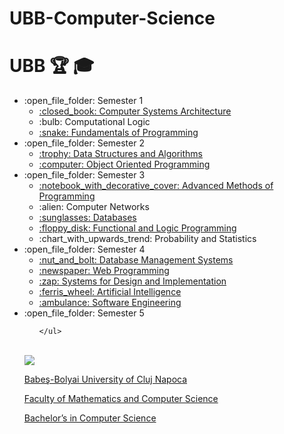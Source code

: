 # UBB-Computer-Science 
# UBB :trophy: :mortar_board:
<ul>
  <li>:open_file_folder: Semester 1
    <ul>
      <li>
        <a href="https://github.com/TeodoraBogdan2002/UBB-Computer-Science/tree/main/Semester%201/Computer%20Systems%20Architecture">
          :closed_book:  Computer Systems Architecture 
        </a>
      </li>
      <li>
        <a Computational-Logic> 
          :bulb:  Computational Logic 
        </a>
      </li>
      <li>
        <a href= "https://github.com/TeodoraBogdan2002/UBB-Computer-Science/tree/main/Semester%201/FP"> 
          :snake:  Fundamentals of Programming 
        </a>
      </li>
    </ul>
  </li>
  <li>:open_file_folder: Semester 2
    <ul>
      <li>
        <a href= "https://github.com/TeodoraBogdan2002/UBB-Computer-Science/tree/main/Semester%202/Data%20Structures%20and%20Algorithms"> 
          :trophy:  Data Structures and Algorithms 
        </a>
      </li>
      <li>
        <a href= "https://github.com/TeodoraBogdan2002/UBB-Computer-Science/tree/main/Semester%202/Object%20Oriented%20Programming"> 
          :computer:  Object Oriented Programming 
        </a>
      </li>
    </ul>
  </li>
  <li>:open_file_folder: Semester 3
    <ul>
      <li>
        <a href= "https://github.com/TeodoraBogdan2002/UBB-Computer-Science/tree/main/Semester3/MAP"> 
          :notebook_with_decorative_cover:  Advanced Methods of Programming 
        </a>
      </li>
      <li>
        <a Computer-Networks> 
          :alien:  Computer Networks 
        </a>
      </li>
      <li>
        <a href= "https://github.com/TeodoraBogdan2002/UBB-Computer-Science/tree/main/Semester3/Databases"> 
          :sunglasses:  Databases 
        </a>
      </li>
      <li>
        <a href= "https://github.com/TeodoraBogdan2002/UBB-Computer-Science/tree/main/Semester3/Functional%20And%20Logic%20Programming"> 
          :floppy_disk:  Functional and Logic Programming 
        </a>
      </li>
      <li>
        <a Probability-and-Statistics> 
          :chart_with_upwards_trend:  Probability and Statistics
        </a>
      </li>
    </ul>
  </li>
  <li>:open_file_folder: Semester 4
    <ul>
      <li>
        <a href="https://github.com/TeodoraBogdan2002/Database-Management-Systems">
          :nut_and_bolt:  Database Management Systems
      </li>
      <li>
        <a href="https://github.com/TeodoraBogdan2002/WebProgramming">
          :newspaper:  Web Programming
      </li>
      <li>
        <a href="https://github.com/TeodoraBogdan2002/UBB-Computer-Science/tree/main/Semester%204/Systems%20For%20Design%20and%20Implementation/lab-5x-911-Bogdan-Teodora-main">
          :zap:  Systems for Design and Implementation
      </li>
      <li>
        <a href="https://github.com/TeodoraBogdan2002/Artificial-Intelligence">
          :ferris_wheel:  Artificial Intelligence
      </li>
      <li>
        <a href="https://github.com/TeodoraBogdan2002/Software-Engineering">
          :ambulance:  Software Engineering
        </a>
      </li>
    </ul>
  </li>
  <li>:open_file_folder: Semester 5
    <ul>
      
    </ul>
  </li>
</ul>

<br>
<img src="http://www.chem.ubbcluj.ro/romana/conferinte/MEEMB/archive/pictures/ubb.gif" />
<a href="http://www.cs.ubbcluj.ro">
<p> Babeş-Bolyai University of Cluj Napoca </p>
<p> Faculty of Mathematics and Computer Science </p>
<p> Bachelor’s in Computer Science </p>
</a>
<br>
